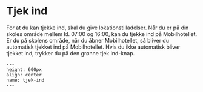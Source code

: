 
# Tjek ind

For at du kan tjekke ind, skal du give lokationstilladelser. Når du er på din skoles område mellem kl. 07:00 og 16:00, kan du tjekke ind på Mobilhotellet. Er du på skolens område, når du åbner Mobilhotellet, så bliver du automatisk tjekket ind på Mobilhotellet. Hvis du ikke automatisk bliver tjekket ind, trykker du på den grønne tjek ind-knap.


```{figure} tjek-ind.png
---
height: 600px
align: center
name: tjek-ind
---
```